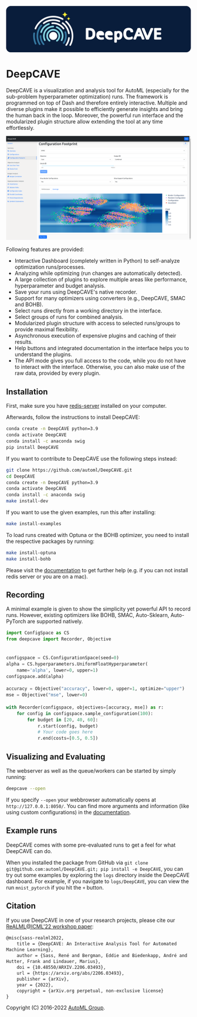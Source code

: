 <img src="docs/images/DeepCAVE_Logo_wide.png" alt="Logo"/> 

# DeepCAVE

DeepCAVE is a visualization and analysis tool for AutoML (especially for the sub-problem
hyperparameter optimization) runs. The framework is programmed on top of Dash and therefore
entirely interactive. Multiple and diverse plugins make it possible to efficiently generate insights
and bring the human back in the loop. Moreover, the powerful run interface and the modularized
plugin structure allow extending the tool at any time effortlessly.

![Configuration Footprint](docs/images/plugins/configuration_footprint.png)

Following features are provided:
- Interactive Dashboard (completely written in Python) to self-analyze optimization runs/processes.
- Analyzing while optimizing (run changes are automatically detected).
- A large collection of plugins to explore multiple areas like performance, hyperparameter and
budget analysis.
- Save your runs using DeepCAVE's native recorder.
- Support for many optimizers using converters (e.g., DeepCAVE, SMAC and BOHB).
- Select runs directly from a working directory in the interface.
- Select groups of runs for combined analysis.
- Modularized plugin structure with access to selected runs/groups to provide maximal flexibility.
- Asynchronous execution of expensive plugins and caching of their results.
- Help buttons and integrated documentation in the interface helps you to understand the plugins.
- The API mode gives you full access to the code, while you do not have to interact with the 
interface. Otherwise, you can also make use of the raw data, provided by every plugin.


## Installation

First, make sure you have [redis-server](https://flaviocopes.com/redis-installation/) installed on
your computer.

Afterwards, follow the instructions to install DeepCAVE:
```bash
conda create -n DeepCAVE python=3.9
conda activate DeepCAVE
conda install -c anaconda swig
pip install DeepCAVE
```

If you want to contribute to DeepCAVE use the following steps instead:
```bash
git clone https://github.com/automl/DeepCAVE.git
cd DeepCAVE
conda create -n DeepCAVE python=3.9
conda activate DeepCAVE
conda install -c anaconda swig
make install-dev
```

If you want to use the given examples, run this after installing:
```bash
make install-examples
```

To load runs created with Optuna or the BOHB optimizer, you need to install the
respective packages by running:
```bash
make install-optuna
make install-bohb
```

Please visit the [documentation](https://automl.github.io/DeepCAVE/main/installation.html) to get
further help (e.g. if you can not install redis server or you are on a mac).


## Recording

A minimal example is given to show the simplicity yet powerful API to record runs.
However, existing optimizers like BOHB, SMAC, Auto-Sklearn, Auto-PyTorch are supported natively.

```python
import ConfigSpace as CS
from deepcave import Recorder, Objective


configspace = CS.ConfigurationSpace(seed=0)
alpha = CS.hyperparameters.UniformFloatHyperparameter(
    name='alpha', lower=0, upper=1)
configspace.add(alpha)

accuracy = Objective("accuracy", lower=0, upper=1, optimize="upper")
mse = Objective("mse", lower=0)

with Recorder(configspace, objectives=[accuracy, mse]) as r:
    for config in configspace.sample_configuration(100):
        for budget in [20, 40, 60]:
            r.start(config, budget)
            # Your code goes here
            r.end(costs=[0.5, 0.5])
```


## Visualizing and Evaluating

The webserver as well as the queue/workers can be started by simply running:
```bash
deepcave --open
```

If you specify `--open` your webbrowser automatically opens at `http://127.0.0.1:8050/`.
You can find more arguments and information (like using custom configurations) in the
[documentation](https://automl.github.io/DeepCAVE/main/getting_started.html).


## Example runs

DeepCAVE comes with some pre-evaluated runs to get a feel for what DeepCAVE can do.

When you installed the package from GitHub via `git clone git@github.com:automl/DeepCAVE.git; pip install -e DeepCAVE`,
you can try out some examples by exploring the `logs` directory inside the DeepCAVE dashboard.
For example, if you navigate to `logs/DeepCAVE`, you can view the run `mnist_pytorch` if you hit
the `+` button.


## Citation

If you use DeepCAVE in one of your research projects, please cite our [ReALML@ICML'22 workshop paper](https://arxiv.org/abs/2206.03493):
```
@misc{sass-realml2022,
    title = {DeepCAVE: An Interactive Analysis Tool for Automated Machine Learning},
    author = {Sass, René and Bergman, Eddie and Biedenkapp, André and Hutter, Frank and Lindauer, Marius},
    doi = {10.48550/ARXIV.2206.03493},
    url = {https://arxiv.org/abs/2206.03493},
    publisher = {arXiv},
    year = {2022},
    copyright = {arXiv.org perpetual, non-exclusive license}
}
```

Copyright (C) 2016-2022  [AutoML Group](http://www.automl.org/).
